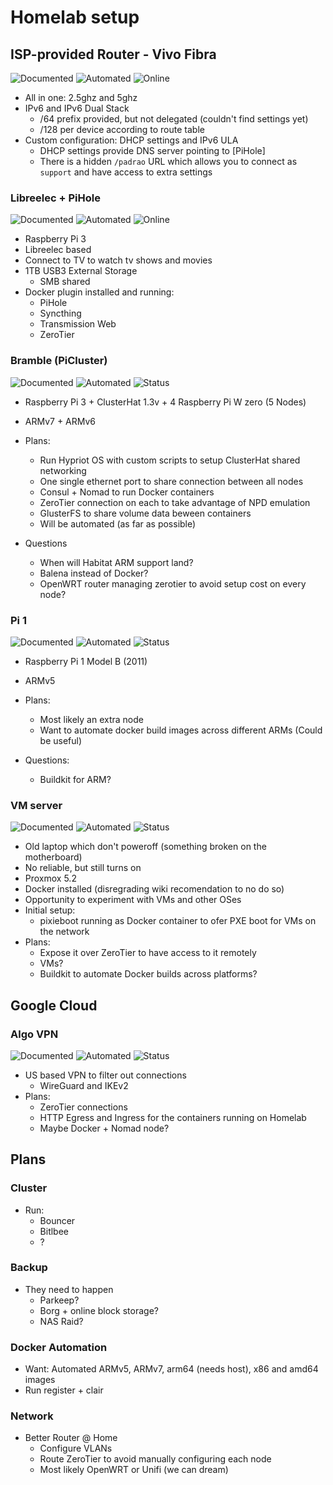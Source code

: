 # Homelab setup

## ISP-provided Router - Vivo Fibra

![Documented](https://img.shields.io/badge/Documented-No-red.svg) ![Automated](https://img.shields.io/badge/Automated-No-red.svg) ![Online](https://img.shields.io/badge/Status-Online-green.svg)

- All in one: 2.5ghz and 5ghz
- IPv6 and IPv6 Dual Stack
  - /64 prefix provided, but not delegated (couldn't find settings yet)
  - /128 per device according to route table
- Custom configuration: DHCP settings and IPv6 ULA
  - DHCP settings provide DNS server pointing to [PiHole]
  - There is a hidden `/padrao` URL which allows you to connect as `support` and have access to extra settings

### Libreelec + <span id="pihole">PiHole</span>

![Documented](https://img.shields.io/badge/Documented-No-red.svg) ![Automated](https://img.shields.io/badge/Automated-No-red.svg) ![Online](https://img.shields.io/badge/Status-Online-green.svg)

- Raspberry Pi 3
- Libreelec based
- Connect to TV to watch tv shows and movies
- 1TB USB3 External Storage
  - SMB shared
- Docker plugin installed and running:
  - PiHole
  - Syncthing
  - Transmission Web
  - ZeroTier

### Bramble (PiCluster)

![Documented](https://img.shields.io/badge/Documented-No-red.svg) ![Automated](https://img.shields.io/badge/Automated-No-red.svg) ![Status](https://img.shields.io/badge/Status-Offline-yellow.svg)
  
- Raspberry Pi 3 + ClusterHat 1.3v + 4 Raspberry Pi W zero (5 Nodes)
- ARMv7 + ARMv6
- Plans:
  - Run Hypriot OS with custom scripts to setup ClusterHat shared networking
  - One single ethernet port to share connection between all nodes
  - Consul + Nomad to run Docker containers
  - ZeroTier connection on each to take advantage of NPD emulation
  - GlusterFS to share volume data beween containers
  - Will be automated (as far as possible)

- Questions
  - When will Habitat ARM support land?
  - Balena instead of Docker?
  - OpenWRT router managing zerotier to avoid setup cost on every node?

### Pi 1

![Documented](https://img.shields.io/badge/Documented-No-red.svg) ![Automated](https://img.shields.io/badge/Automated-No-red.svg) ![Status](https://img.shields.io/badge/Status-Offline-yellow.svg)

- Raspberry Pi 1 Model B (2011)
- ARMv5
- Plans:
  - Most likely an extra node
  - Want to automate docker build images across different ARMs (Could be useful)

- Questions:
  - Buildkit for ARM?

### VM server

![Documented](https://img.shields.io/badge/Documented-No-red.svg) ![Automated](https://img.shields.io/badge/Automated-No-red.svg) ![Status](https://img.shields.io/badge/Status-Offline-yellow.svg)

- Old laptop which don't poweroff (something broken on the motherboard)
- No reliable, but still turns on
- Proxmox 5.2
- Docker installed (disregrading wiki recomendation to no do so)
- Opportunity to experiment with VMs and other OSes
- Initial setup:
  - pixieboot running as Docker container to ofer PXE boot for VMs on the network
- Plans:
  - Expose it over ZeroTier to have access to it remotely
  - VMs?
  - Buildkit to automate Docker builds across platforms?

## Google Cloud

### Algo VPN

![Documented](https://img.shields.io/badge/Documented-Partially-yellow.svg) ![Automated](https://img.shields.io/badge/Automated-Partially-yellow.svg) ![Status](https://img.shields.io/badge/Status-Online-green.svg)

- US based VPN to filter out connections
  - WireGuard and IKEv2
- Plans:
  - ZeroTier connections
  - HTTP Egress and Ingress for the containers running on Homelab
  - Maybe Docker + Nomad node?

## Plans

### Cluster

- Run:
  - Bouncer
  - Bitlbee
  - ?

### Backup

- They need to happen
  - Parkeep?
  - Borg + online block storage?
  - NAS Raid?

### Docker Automation

- Want: Automated ARMv5, ARMv7, arm64 (needs host), x86 and amd64 images
- Run register + clair

### Network

- Better Router @ Home
  - Configure VLANs
  - Route ZeroTier to avoid manually configuring each node
  - Most likely OpenWRT or Unifi (we can dream)
